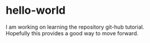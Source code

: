 # hello-world
I am working on learning the repository git-hub tutorial.  
Hopefully this provides a good way to move forward. 
